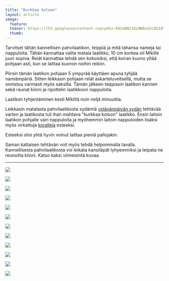 ```yaml
---
title: "Kurkkaa koloon"
layout: article
image:
  feature:
  teaser: https://lh3.googleusercontent.com/p45x-K62mBN216LMW8xU2cDG18Y_FdOuyQSBYPcQutg=w245
  thumb:
---
```


Tarvitset tähän kannellisen pahvilaatikon, teippiä ja mitä tahansa nameja tai nappuloita. Tähän kannattaa valita matala laatikko, 10 cm korkea oli Mikille juuri sopiva. Reiät kannattaa tehdä sen kokoisiksi, että koiran kuono yltää pohjaan asti, kun se laittaa kuonon noihin reikiin. 

Piirsin tämän laatikon pohjaan 5 ympyrää käyttäen apuna tyhjää namiämpäriä. Sitten leikkasin pohjaan reiät askarteluveitsellä, mutta se onnistuu varmasti myös saksilla. Tämän jälkeen teippasin laatikon kannen sekä raunat kiinni ja ripottelin laatikkoon nappuloita.

Laatikon tyhjentäminen kesti Mikiltä noin neljä minuuttia.

Leikkasin matalasta pahvilaatikosta sydämiä [ystävänpäivän sydän](http://minimuutti.com/aktivointi/ystavanpaivan-sydan/) tehtävää varten ja laatikosta tuli ihan mahtava "kurkkaa koloon" laatikko. Ensin laitoin laatikon pohjalle vain nappuloita ja myöhemmin laitoin nappuloiden lisäksi myös virkattuja [koralleja](http://minimuutti.com/aktivointi/korallit/) esteeksi.

Esteeksi olisi yhtä hyvin voinut laittaa pieniä pallojakin.

Saman kaltaisen tehtävän voit myös tehdä helpommalla tavalla. Kannellisesta pahvilaatikosta voi leikata kansiläpät lyhyemmiksi ja teipata ne reunoilta kiinni. Katso kaksi viimeisintä kuvaa.

---

[![](https://lh3.googleusercontent.com/6Ec8bvVEihrP5GAtWrL4dr5yvB78OlwJTPcd90QqeFg=w800)](https://lh3.googleusercontent.com/6Ec8bvVEihrP5GAtWrL4dr5yvB78OlwJTPcd90QqeFg=s0)

[![](https://lh3.googleusercontent.com/mcL_LTwfbaU2m0JhmRJA8gtX5DjIWlHcLlf8lyQoDLQ=w800)](https://lh3.googleusercontent.com/mcL_LTwfbaU2m0JhmRJA8gtX5DjIWlHcLlf8lyQoDLQ=s0)

[![](https://lh3.googleusercontent.com/puWBPYVRoOcJU_XtLO5qrTra-sXo8FYKITT7BZWcow8=w800)](https://lh3.googleusercontent.com/puWBPYVRoOcJU_XtLO5qrTra-sXo8FYKITT7BZWcow8=s0)

[![](https://lh3.googleusercontent.com/xe6f2CtKp5T3RqqfZIFwUkse-rcqW2ckLQTsj9p66aY=w800)](https://lh3.googleusercontent.com/xe6f2CtKp5T3RqqfZIFwUkse-rcqW2ckLQTsj9p66aY=s0)

[![](https://lh3.googleusercontent.com/MSjQZrJmiwDNoVGkEyJR0O2WdBCbeqNVJcYS8W70fRTdDsjIvu0aHpZn0NLi8NbWuV-hVPdwRkBTJMRPPtdI4ycayeqWrAXIlDUHk5MhHZpapIq6rbC2CPRVYDQBpzWbx4KECoCFQ4Qviwqb7LsKzXkJ-FFgI_o860r7u-9bZzCCVym_rHGzcYPSfb_ilXQmX6qXBzdzv8T5FFOUZWBLYiE7e1Vsz1v9ntCYmNItI7hKVNVgbSV8k7zn8bVB92YGjDdKyD3iwU1W3viQFjquBb5Dw8gkqsRhFpPOiRErJtDPttcOUqn9Ojab_4wX289bpub1I7nHx5zzZSpd2UzLaGLeqwEMTESF5mEBvC8dCXmPdPa7gGsFyTF7H25EMeZ_TH63DMohBjL5DYK2ciadLZc-XgtAgwcu7ofGtLBpKYVHMwFxo5bY5A6-FV9QK2TkfdI7MRmQf9viPQpPjnnn8fzrfnNhZ_FZ19uJDoWRTOeTFQqEwkXiHy9EXxGEax4WzwBgMFh2o_zIMV0v9XINFfXZKSgkfo_95oiEvdD4IAtpgZy8GfWPszmt09LNosmBXq3-=w800)](https://lh3.googleusercontent.com/MSjQZrJmiwDNoVGkEyJR0O2WdBCbeqNVJcYS8W70fRTdDsjIvu0aHpZn0NLi8NbWuV-hVPdwRkBTJMRPPtdI4ycayeqWrAXIlDUHk5MhHZpapIq6rbC2CPRVYDQBpzWbx4KECoCFQ4Qviwqb7LsKzXkJ-FFgI_o860r7u-9bZzCCVym_rHGzcYPSfb_ilXQmX6qXBzdzv8T5FFOUZWBLYiE7e1Vsz1v9ntCYmNItI7hKVNVgbSV8k7zn8bVB92YGjDdKyD3iwU1W3viQFjquBb5Dw8gkqsRhFpPOiRErJtDPttcOUqn9Ojab_4wX289bpub1I7nHx5zzZSpd2UzLaGLeqwEMTESF5mEBvC8dCXmPdPa7gGsFyTF7H25EMeZ_TH63DMohBjL5DYK2ciadLZc-XgtAgwcu7ofGtLBpKYVHMwFxo5bY5A6-FV9QK2TkfdI7MRmQf9viPQpPjnnn8fzrfnNhZ_FZ19uJDoWRTOeTFQqEwkXiHy9EXxGEax4WzwBgMFh2o_zIMV0v9XINFfXZKSgkfo_95oiEvdD4IAtpgZy8GfWPszmt09LNosmBXq3-=s0)

[![](https://lh3.googleusercontent.com/oPK3gvoRnGbNLEyHnpZAOhgE9Slg5uHkE5uoKFEIAXuWIM5dOXsVNN4ZSW5xsz8iPgadxxO3N47ZjYuw2Gx5hxgFG_XXaeZDmHMBZLz0709DvdSkGs7YMqYWwdtz8xA1ODbog-h-tQboU_5CpWTDxCMvzKdk0i7kSGTPAd0lykxvw3PziIqAIsRlz12OvqNWZ-0cY4bVSuxlhSQdrzCFcfIa8aNGezHmPzjKrOlf0JhhMjart63mvKamNQGhHjK28Zlzof_LKInw2OfXYGZL6OKVA4bJ1DhlxvkllUT7399bo1bpujyyJEXeOKT-kDDRdpwaLSn2_8BzF08vltXoE7mQLymNBFX978qUntjtmDtQ0tfKtTejxK6hBTYfHFG-pGtpd9Ik1JRZR_B0QdSpvGWH6kWaBrEINLVCcJ3W-vG3VMma3ev6wufSA_HhbVsE_3r50lXTDCLvD6TvaZUtbr7pfDmYxArnXd1hD5Pjzd4JyptZK6lCU3c6RRE-hDhvmqUrjkB973Yn8D35xRs7C3zzI2MOsja6KNAyTW2VaoMQa7W1DSTh18NcWZlRNUHKGonl=w800)](https://lh3.googleusercontent.com/oPK3gvoRnGbNLEyHnpZAOhgE9Slg5uHkE5uoKFEIAXuWIM5dOXsVNN4ZSW5xsz8iPgadxxO3N47ZjYuw2Gx5hxgFG_XXaeZDmHMBZLz0709DvdSkGs7YMqYWwdtz8xA1ODbog-h-tQboU_5CpWTDxCMvzKdk0i7kSGTPAd0lykxvw3PziIqAIsRlz12OvqNWZ-0cY4bVSuxlhSQdrzCFcfIa8aNGezHmPzjKrOlf0JhhMjart63mvKamNQGhHjK28Zlzof_LKInw2OfXYGZL6OKVA4bJ1DhlxvkllUT7399bo1bpujyyJEXeOKT-kDDRdpwaLSn2_8BzF08vltXoE7mQLymNBFX978qUntjtmDtQ0tfKtTejxK6hBTYfHFG-pGtpd9Ik1JRZR_B0QdSpvGWH6kWaBrEINLVCcJ3W-vG3VMma3ev6wufSA_HhbVsE_3r50lXTDCLvD6TvaZUtbr7pfDmYxArnXd1hD5Pjzd4JyptZK6lCU3c6RRE-hDhvmqUrjkB973Yn8D35xRs7C3zzI2MOsja6KNAyTW2VaoMQa7W1DSTh18NcWZlRNUHKGonl=s0)

[![](https://lh3.googleusercontent.com/WeyucHg37SYnbqEn1vbhByfmPE45AdU7r0HVDYWAA-3nPji40bI2Ah9UAUJ_6ugUxHwxgfubmnkVzjPCulJCnhrZXj1bSP4DqqhLQWbhIzMd11UAoINIOIphvdb2RHSmnUCDXtjSlyqCxG8gN45lNL79iq6IuIBzkx8OUmfEaMOnkpkfVykfvn3NYaNdgm2TWE3a_2k3_zXrxLysD9OjkjtZ9TrK_FttRcQdbjOQJcLcuY-fcbA-W1T_DD1q83HHTV6cDpmTtQx4P2YeCYTiCmbgOsLItwj5zWaTAkIBV3BSqOM81ffB4Og6Gwqb29Ee_aPAFli80an715WCPThbOsVrVi4GzI16aML8Ojm164ycpvjCH8__ol36jNLUEG6ub0cWH34wgMk5_dlhPSZoh8bmLiOZ55zljqjrKnpquH2zVP9EWR7Xg4j0K-9ejgUaKbpDZmMPvMj2kP_qMTzVi8JNrWc6314b2niwRDoJY1rsiQS7xd_qogAJGaYKyeEe9YzT26bTUXha7ky0Bmr9_MDNxr4YZZKExWV6sl1zIQxS2slnNauWH1INr10YPLACs37m=w800)](https://lh3.googleusercontent.com/WeyucHg37SYnbqEn1vbhByfmPE45AdU7r0HVDYWAA-3nPji40bI2Ah9UAUJ_6ugUxHwxgfubmnkVzjPCulJCnhrZXj1bSP4DqqhLQWbhIzMd11UAoINIOIphvdb2RHSmnUCDXtjSlyqCxG8gN45lNL79iq6IuIBzkx8OUmfEaMOnkpkfVykfvn3NYaNdgm2TWE3a_2k3_zXrxLysD9OjkjtZ9TrK_FttRcQdbjOQJcLcuY-fcbA-W1T_DD1q83HHTV6cDpmTtQx4P2YeCYTiCmbgOsLItwj5zWaTAkIBV3BSqOM81ffB4Og6Gwqb29Ee_aPAFli80an715WCPThbOsVrVi4GzI16aML8Ojm164ycpvjCH8__ol36jNLUEG6ub0cWH34wgMk5_dlhPSZoh8bmLiOZ55zljqjrKnpquH2zVP9EWR7Xg4j0K-9ejgUaKbpDZmMPvMj2kP_qMTzVi8JNrWc6314b2niwRDoJY1rsiQS7xd_qogAJGaYKyeEe9YzT26bTUXha7ky0Bmr9_MDNxr4YZZKExWV6sl1zIQxS2slnNauWH1INr10YPLACs37m=s0)

[![](https://lh3.googleusercontent.com/WJrt274cDk7QG-VAdvmaU0Dhb_5fBgXDHxT_n8QSFVdYyuZau5Kp2PrNTVss3JV2Vf-feLELjjxicO1V_SLXxhXNp7bOGt5-008Irj7xD1Zdh-C1bqEllG7R0s-laAClfwwN9J3nmDYS_jELY-GmZsitD07uzVge08pMGC3gFWizrymHLcQyQH5w58-EEB_G6Dd1WomXL7VTzqr9Gwp4u8HCB5Bj9R1Sc_26MqTLwVOY1904n88jCCRgjaG9K84CXevIEJJcWnQnibB9YzoohJVnYpuqw1yQgckdHYNM4jlyYsi3mxK82FLqXC9C7LD7zFeom1zO43GaCw_tpg76p0WzgORJfxGJJM49I-Q3_N4o2I5QvetgIUy4BVOjSHTi2lMV00l1D7yHUAR1Gfl-wDAi0IAVcFoPY0t7wqJk4bRZf8C8CMrV69zok-8_V1Tyw0k_NhmdWcXgH0vvrFJhY4j0Z7yOPUrqdYDFuE0AkUc1yqWLSTPNVk0p-tY6MagURE042ewTD8LzpTHcbn6QsRaQGW9vRHlCh-7uAXvZlWXgUP4DK-cFya9yWP-w-Ellr4Ds=w800)](https://lh3.googleusercontent.com/WJrt274cDk7QG-VAdvmaU0Dhb_5fBgXDHxT_n8QSFVdYyuZau5Kp2PrNTVss3JV2Vf-feLELjjxicO1V_SLXxhXNp7bOGt5-008Irj7xD1Zdh-C1bqEllG7R0s-laAClfwwN9J3nmDYS_jELY-GmZsitD07uzVge08pMGC3gFWizrymHLcQyQH5w58-EEB_G6Dd1WomXL7VTzqr9Gwp4u8HCB5Bj9R1Sc_26MqTLwVOY1904n88jCCRgjaG9K84CXevIEJJcWnQnibB9YzoohJVnYpuqw1yQgckdHYNM4jlyYsi3mxK82FLqXC9C7LD7zFeom1zO43GaCw_tpg76p0WzgORJfxGJJM49I-Q3_N4o2I5QvetgIUy4BVOjSHTi2lMV00l1D7yHUAR1Gfl-wDAi0IAVcFoPY0t7wqJk4bRZf8C8CMrV69zok-8_V1Tyw0k_NhmdWcXgH0vvrFJhY4j0Z7yOPUrqdYDFuE0AkUc1yqWLSTPNVk0p-tY6MagURE042ewTD8LzpTHcbn6QsRaQGW9vRHlCh-7uAXvZlWXgUP4DK-cFya9yWP-w-Ellr4Ds=s0)

[![](https://lh3.googleusercontent.com/2n9uqwwBnYnC8jcp-sskwWVEoxDGZncIKmmq28Y1NlCHrSo2b38fqXRRl3pttqfDc8QaDTDzTNkHRilLlovZhX_cllj1qCd3eFVdgLFtoM9qwui6pSCTy3qVNpkZuBJAMd5tB-Mx8DjeTYcKBf11NqB60EjPaFI3ecMjB7ND9pinwAWExAIb-8X_2RnztinJNaMa4h1DDXqKweOAAB7LYpKjcvHbJvbw5tjyP1Z4iq7F-HVBYgXBLWUvrlxcXDCZtcpbx9MLTOfhmLPLOl17rezlxfcfWvpbmVLzV3xh6RBCcvaE_PjUoSebbbnXyIBSvrjP2qlu5BXqeCACkuplyivFk_2IILAggOevcvEc5nziF4SzboapI5B4QRTZ9UAH-mN4WoOkWa_2wy-HJ5UD2raZRloVMYXJkCMt82AsR3u-W-t0__MS_pb98ujLXxFsoQej5hhIb5FdOHrffqPWzW9J572NuBwlErmIkafjH68ZUKZvihDgirgWdBIbmyXtTb-ttgDA5h1Gsq-LF4ithl0jq1F4MJnxTr3LZGx81GY9tzKpZdrFOsMRg-Xqq8jVz7lk=w800)](https://lh3.googleusercontent.com/2n9uqwwBnYnC8jcp-sskwWVEoxDGZncIKmmq28Y1NlCHrSo2b38fqXRRl3pttqfDc8QaDTDzTNkHRilLlovZhX_cllj1qCd3eFVdgLFtoM9qwui6pSCTy3qVNpkZuBJAMd5tB-Mx8DjeTYcKBf11NqB60EjPaFI3ecMjB7ND9pinwAWExAIb-8X_2RnztinJNaMa4h1DDXqKweOAAB7LYpKjcvHbJvbw5tjyP1Z4iq7F-HVBYgXBLWUvrlxcXDCZtcpbx9MLTOfhmLPLOl17rezlxfcfWvpbmVLzV3xh6RBCcvaE_PjUoSebbbnXyIBSvrjP2qlu5BXqeCACkuplyivFk_2IILAggOevcvEc5nziF4SzboapI5B4QRTZ9UAH-mN4WoOkWa_2wy-HJ5UD2raZRloVMYXJkCMt82AsR3u-W-t0__MS_pb98ujLXxFsoQej5hhIb5FdOHrffqPWzW9J572NuBwlErmIkafjH68ZUKZvihDgirgWdBIbmyXtTb-ttgDA5h1Gsq-LF4ithl0jq1F4MJnxTr3LZGx81GY9tzKpZdrFOsMRg-Xqq8jVz7lk=s0)

[![](https://lh3.googleusercontent.com/7VVwQCAE6T_yTOhITFLVQomEMik1XMIoH4CF_e5FAWdgS9rtQRlIRnlR7M-GGrYgUREEWaapp66sNKens1Wbr3CALbyLbNxN3J_13SLWwa5tyf2wJgnBAHs_JiLhswESWzALJtlOvi5oMUe5lRiC7bq69os-Fwy70Ieb8jVLBEq5bYUd26qcC0Q7NVGDtIzxX-tfvax77yMOgVnB2gGyY3yD-bB0tMWNj1b6xW7ArBpyh6m_rHZxMjHMuoodsy1rR8BnfxahaXujyE32GrOsQiorHkoaNWq4f5IR2wyJGgjTtjCMLlkEvQiEBQXeKVQC-icy4bHdg_xdFKd6S8Vv1mLso9F7GvoCG9G3A_VE0T6PqKg-33YWgAPo7aLPB258P0fXgxnLxNjy482ip39Wg0MGo8VnTmS6O7F4MX1aKoYEuOwkSpOvZAnlRSXQ7o4qUcUeNG9OJ9FR07HITjW67vPbqqQXrhDBRz-A_yqVUVJI4YvSLzzuErirtyi6YGce15CnyRn5IppmpLEbc4lVTfP9UYqIcY80UpcirzUBOmuibOUTSnfFFnAZFo0j0B8NJbEc=w800)](https://lh3.googleusercontent.com/7VVwQCAE6T_yTOhITFLVQomEMik1XMIoH4CF_e5FAWdgS9rtQRlIRnlR7M-GGrYgUREEWaapp66sNKens1Wbr3CALbyLbNxN3J_13SLWwa5tyf2wJgnBAHs_JiLhswESWzALJtlOvi5oMUe5lRiC7bq69os-Fwy70Ieb8jVLBEq5bYUd26qcC0Q7NVGDtIzxX-tfvax77yMOgVnB2gGyY3yD-bB0tMWNj1b6xW7ArBpyh6m_rHZxMjHMuoodsy1rR8BnfxahaXujyE32GrOsQiorHkoaNWq4f5IR2wyJGgjTtjCMLlkEvQiEBQXeKVQC-icy4bHdg_xdFKd6S8Vv1mLso9F7GvoCG9G3A_VE0T6PqKg-33YWgAPo7aLPB258P0fXgxnLxNjy482ip39Wg0MGo8VnTmS6O7F4MX1aKoYEuOwkSpOvZAnlRSXQ7o4qUcUeNG9OJ9FR07HITjW67vPbqqQXrhDBRz-A_yqVUVJI4YvSLzzuErirtyi6YGce15CnyRn5IppmpLEbc4lVTfP9UYqIcY80UpcirzUBOmuibOUTSnfFFnAZFo0j0B8NJbEc=s0)

[![](https://lh3.googleusercontent.com/YAUqDAX7BYUSsOm6Foww2oHq7GpJXJIpLt1l8d7BzQ0=w800)](https://lh3.googleusercontent.com/YAUqDAX7BYUSsOm6Foww2oHq7GpJXJIpLt1l8d7BzQ0=s0)

[![](https://lh3.googleusercontent.com/Hah9gGXlzZoN8VqsDC1oipOf0pwmC5ZMnDUYmVVpgJM=w800)](https://lh3.googleusercontent.com/Hah9gGXlzZoN8VqsDC1oipOf0pwmC5ZMnDUYmVVpgJM=s0)
